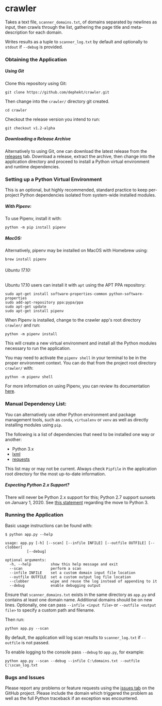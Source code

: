 # crawler
Takes a text file, `scanner_domains.txt`, of domains separated by newlines as input, then crawls through the list, gathering the page title and meta-description for each domain.

Writes results as a tuple to `scanner_log.txt` by default and optionally to `stdout` if `--debug` is provided.

### Obtaining the Application

##### Using Git
Clone this repository using Git:

    git clone https://github.com/dephekt/crawler.git

Then change into the `crawler/` directory git created.

    cd crawler

Checkout the release version you intend to run:

    git checkout v1.2-alpha

##### Downloading a Release Archive  
Alternatively to using Git, one can download the latest release from the [releases](https://github.com/dephekt/crawler/releases) tab. Download a release, extract the archive, then change into the application directory and proceed to install a Python virtual environment and runtime dependencies.

### Setting up a Python Virtual Environment
This is an optional, but highly recommended, standard practice to keep per-project Python dependencies isolated from system-wide installed modules.

##### With Pipenv:
To use Pipenv, install it with:

    python -m pip install pipenv

##### MacOS:
Alternatively, pipenv may be installed on MacOS with Homebrew using:

    brew install pipenv

###### Ubuntu 17.10:
Ubuntu 17.10 users can install it with `apt` using the APT PPA repository:

    sudo apt-get install software-properties-common python-software-properties
    sudo add-apt-repository ppa:pypa/ppa
    sudo apt-get update
    sudo apt-get install pipenv

When Pipenv is installed, change to the crawler app's root directory `crawler/` and run:

    python -m pipenv install

This will create a new virtual environment and install all the Python modules necessary to run the application.

You may need to activate the `pipenv shell` in your terminal to be in the proper environment context. You can do that from the project root directory `crawler/` with:

    python -m pipenv shell

For more information on using Pipenv, you can review its documentation [here](https://docs.pipenv.org/).  

### Manual Dependency List:
You can alternatively use other Python environment and package management tools, such as `conda`, `virtualenv` or `venv` as well as directly installing modules using `pip`.

The following is a list of dependencies that need to be installed one way or another:

* Python 3.x
* [lxml](https://pypi.org/project/lxml/)
* [requests](https://pypi.org/project/requests/)

This list may or may not be current. Always check `Pipfile` in the application root directory for the most up-to-date information.

##### Expecting Python 2.x Support?
There will never be Python 2.x support for this; Python 2.7 support sunsets on January 1, 2020. See [this statement](http://python3statement.org/) regarding the move to Python 3.

### Running the Application

Basic usage instructions can be found with:

    $ python app.py --help
    
    usage: app.py [-h] [--scan] [--infile INFILE] [--outfile OUTFILE] [--clobber]
              [--debug]

    optional arguments:
      -h, --help         show this help message and exit
      --scan             perform a scan
      --infile INFILE    set a custom domain input file location
      --outfile OUTFILE  set a custom output log file location
      --clobber          wipe and reuse the log instead of appending to it
      --debug            enable debugging output


Ensure that `scanner_domains.txt` exists in the same directory as `app.py` and contains at least one domain name. Additional domains should be on new lines.
Optionally, one can pass `--infile <input file>` or `--outfile <output file>` to specify a custom path and filename.

Then run:

    python app.py --scan

By default, the application will log scan results to  `scanner_log.txt` if `--outfile` is not passed.

To enable logging to the console pass `--debug` to `app.py`, for example:

    python app.py --scan --debug --infile C:\domains.txt --outfile C:\scan_log.txt

### Bugs and Issues
Please report any problems or feature requests using the [issues tab](https://github.com/dephekt/crawler/issues) on the GitHub project. Please include the domain which triggered the problem as well as the full Python traceback if an exception was encountered.